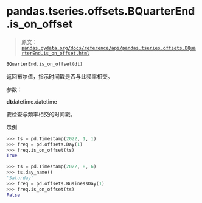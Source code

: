 # pandas.tseries.offsets.BQuarterEnd.is_on_offset

> 原文：[`pandas.pydata.org/docs/reference/api/pandas.tseries.offsets.BQuarterEnd.is_on_offset.html`](https://pandas.pydata.org/docs/reference/api/pandas.tseries.offsets.BQuarterEnd.is_on_offset.html)

```py
BQuarterEnd.is_on_offset(dt)
```

返回布尔值，指示时间戳是否与此频率相交。

参数：

**dt**datetime.datetime

要检查与频率相交的时间戳。

示例

```py
>>> ts = pd.Timestamp(2022, 1, 1)
>>> freq = pd.offsets.Day(1)
>>> freq.is_on_offset(ts)
True 
```

```py
>>> ts = pd.Timestamp(2022, 8, 6)
>>> ts.day_name()
'Saturday'
>>> freq = pd.offsets.BusinessDay(1)
>>> freq.is_on_offset(ts)
False 
```
